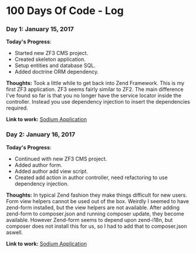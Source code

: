 # 100 Days Of Code - Log

### Day 1: January 15, 2017

**Today's Progress**:
* Started new ZF3 CMS project.
* Created skeleton application.
* Setup entities and database SQL.
* Added doctrine ORM dependency.

**Thoughts:** Took a little while to get back into Zend Framework. This is my first ZF3 application. ZF3 seems fairly similar to ZF2. The
main difference I've found so far is that you no longer have the service locator inside the controller. Instead you use dependency injection
to insert the dependencies required.

**Link to work:** [Sodium Application](http://github.com/srayner/sodium)


### Day 2: January 16, 2017

**Today's Progress**:
* Continued with new ZF3 CMS project.
* Added author form.
* Added author add view script.
* Created add action in author controller, need refactoring to use dependency injection.

**Thoughts:** In typical Zend fashion they make things difficult for new users. Form view helpers cannot be used out of the box. Weirdly I seemed
to have zend-form installed, but the view helpers are not available. After adding zend-form to composer.json and running composer update, they become
available. However Zend-form seems to depend upon zend-i18n, but composer does not install this for us, so I had to add that to composer.json aswell.

**Link to work:** [Sodium Application](http://github.com/srayner/sodium)

